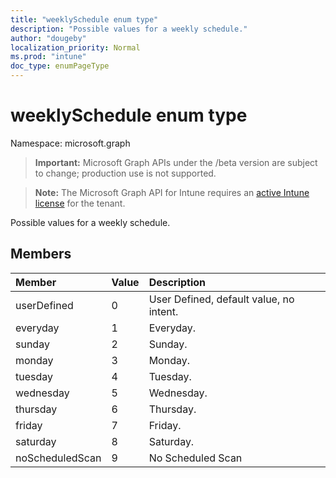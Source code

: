```yaml
---
title: "weeklySchedule enum type"
description: "Possible values for a weekly schedule."
author: "dougeby"
localization_priority: Normal
ms.prod: "intune"
doc_type: enumPageType
---
```


# weeklySchedule enum type

Namespace: microsoft.graph

> **Important:** Microsoft Graph APIs under the /beta version are subject to change; production use is not supported.

> **Note:** The Microsoft Graph API for Intune requires an [active Intune license](https://go.microsoft.com/fwlink/?linkid=839381) for the tenant.

Possible values for a weekly schedule.

## Members
|Member|Value|Description|
|:---|:---|:---|
|userDefined|0|User Defined, default value, no intent.|
|everyday|1|Everyday.|
|sunday|2|Sunday.|
|monday|3|Monday.|
|tuesday|4|Tuesday.|
|wednesday|5|Wednesday.|
|thursday|6|Thursday.|
|friday|7|Friday.|
|saturday|8|Saturday.|
|noScheduledScan|9|No Scheduled Scan|




